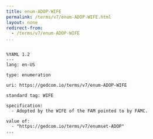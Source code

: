 ```yaml
---
title: enum-ADOP-WIFE
permalink: /terms/v7/enum-ADOP-WIFE.html
layout: none
redirect-from:
  - /terms/v7/enum-ADOP-WIFE
...
```


```

%YAML 1.2
---
lang: en-US

type: enumeration

uri: https://gedcom.io/terms/v7/enum-ADOP-WIFE

standard tag: WIFE

specification:
  - Adopted by the WIFE of the FAM pointed to by FAMC.

value of:
  - "https://gedcom.io/terms/v7/enumset-ADOP"
...

```
